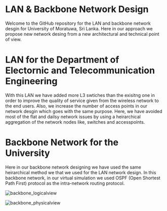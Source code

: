 # LAN & Backbone Network Design
Welcome to the GitHub repository for the LAN and backbone network desgin for University of Moratuwa, Sri Lanka. Here in our approach we propose new network desing from a new architectural and technical point of view.

# LAN for the Department of Electornic and Telecommunication Engineering
With this LAN we have added more L3 swtiches than the exisitng one in order to improve the quality of service given from the wireless network to the end users. Also, we increase the number of access points in our network desgin which goes with the same purpose. Here, we have avoided most of the flat and dailsy network issues by using a heirarchical aggregation of the network nodes like, switches and accesspoints.

# Backbone Network for the University
Here in our backbone network designing we have used the same heirarchical method we that we used for the LAN network design. In this backbone network, in our virtual simulation we used OSPF (Open Shortest Path First) protocol as the intra-network routing protocol.

![backbone_logicalview](https://github.com/PravinduSatharasinghe/LAN-Backbone-Network-Design/assets/129197977/c6b398bd-dd91-4c8e-8b44-d11b6fb7d6cd)

![backbone_physicalview](https://github.com/PravinduSatharasinghe/LAN-Backbone-Network-Design/assets/129197977/2b0f32ea-60d1-4321-bdbd-b92ee04bc7d5)
